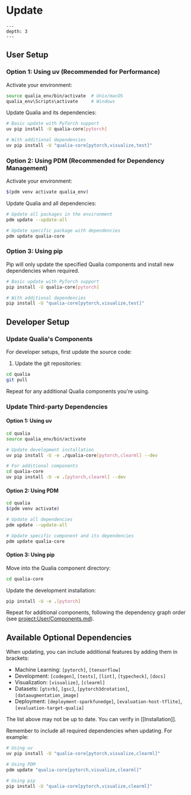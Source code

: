 # Update

```{contents} Table of Contents
---
depth: 3
---
```

## User Setup

### Option 1: Using uv (Recommended for Performance)

Activate your environment:
```bash
source qualia_env/bin/activate  # Unix/macOS
qualia_env\Scripts\activate     # Windows
```

Update Qualia and its dependencies:
```bash
# Basic update with PyTorch support
uv pip install -U qualia-core[pytorch]

# With additional dependencies
uv pip install -U "qualia-core[pytorch,visualize,test]"
```

### Option 2: Using PDM (Recommended for Dependency Management)

Activate your environment:
```bash
$(pdm venv activate qualia_env)
```

Update Qualia and all dependencies:
```bash
# Update all packages in the environment
pdm update --update-all

# Update specific package with dependencies
pdm update qualia-core
```

### Option 3: Using pip

Pip will only update the specified Qualia components and install new dependencies when required.

```bash
# Basic update with PyTorch support
pip install -U qualia-core[pytorch]

# With additional dependencies
pip install -U "qualia-core[pytorch,visualize,test]"
```

## Developer Setup

### Update Qualia's Components

For developer setups, first update the source code:

1. Update the git repositories:
```bash
cd qualia
git pull
```

Repeat for any additional Qualia components you're using.

### Update Third-party Dependencies

#### Option 1: Using uv

```bash
cd qualia
source qualia_env/bin/activate

# Update development installation
uv pip install -U -e ./qualia-core[pytorch,clearml] --dev

# For additional components
cd qualia-core
uv pip install -U -e .[pytorch,clearml] --dev
```

#### Option 2: Using PDM

```bash
cd qualia
$(pdm venv activate)

# Update all dependencies
pdm update --update-all

# Update specific component and its dependencies
pdm update qualia-core
```

#### Option 3: Using pip

Move into the Qualia component directory:
```bash
cd qualia-core
```

Update the development installation:
```bash
pip install -U -e .[pytorch]
```

Repeat for additional components, following the dependency graph order (see <project:User/Components.md>).

## Available Optional Dependencies

When updating, you can include additional features by adding them in brackets:

- Machine Learning: `[pytorch]`, `[tensorflow]`
- Development: `[codegen]`, `[tests]`, `[lint]`, `[typecheck]`, `[docs]`
- Visualization: `[visualize]`, `[clearml]`
- Datasets: `[gtsrb]`, `[gsc]`, `[pytorch3drotation]`, `[dataaugmentation_image]`
- Deployment: `[deployment-sparkfunedge]`, `[evaluation-host-tflite]`, `[evaluation-target-qualia]`

The list above may not be up to date. You can verify in [[Installation]].

Remember to include all required dependencies when updating. For example:
```bash
# Using uv
uv pip install -U "qualia-core[pytorch,visualize,clearml]"

# Using PDM
pdm update "qualia-core[pytorch,visualize,clearml]"

# Using pip
pip install -U "qualia-core[pytorch,visualize,clearml]"
```